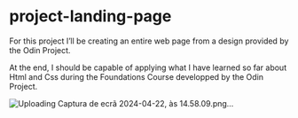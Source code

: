 # project-landing-page
For this project I’ll be creating an entire web page from a design provided by the Odin Project.

At the end, I should be capable of applying what I have learned so far about Html and Css during the Foundations Course developped by the Odin Project.

![Uploading Captura de ecrã 2024-04-22, às 14.58.09.png…]()

